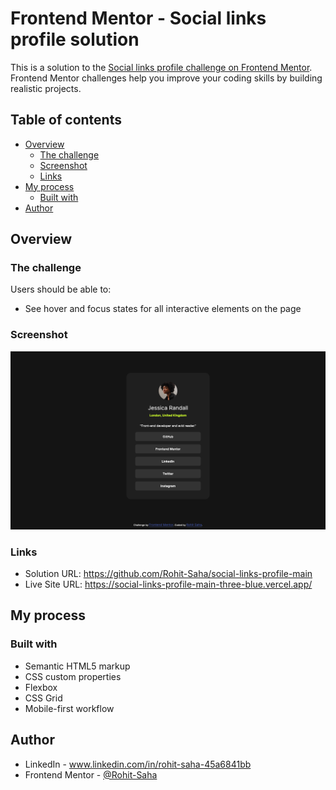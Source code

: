 # Frontend Mentor - Social links profile solution

This is a solution to the [Social links profile challenge on Frontend Mentor](https://www.frontendmentor.io/challenges/social-links-profile-UG32l9m6dQ). Frontend Mentor challenges help you improve your coding skills by building realistic projects.

## Table of contents

- [Overview](#overview)
  - [The challenge](#the-challenge)
  - [Screenshot](#screenshot)
  - [Links](#links)
- [My process](#my-process)
  - [Built with](#built-with)
- [Author](#author)

## Overview

### The challenge

Users should be able to:

- See hover and focus states for all interactive elements on the page

### Screenshot

![](./Screenshot_Frontend_Mentor_Social_links_profile.png)

### Links

- Solution URL: https://github.com/Rohit-Saha/social-links-profile-main
- Live Site URL: https://social-links-profile-main-three-blue.vercel.app/

## My process

### Built with

- Semantic HTML5 markup
- CSS custom properties
- Flexbox
- CSS Grid
- Mobile-first workflow

## Author

- LinkedIn - www.linkedin.com/in/rohit-saha-45a6841bb
- Frontend Mentor - [@Rohit-Saha](https://www.frontendmentor.io/profile/Rohit-Saha)
